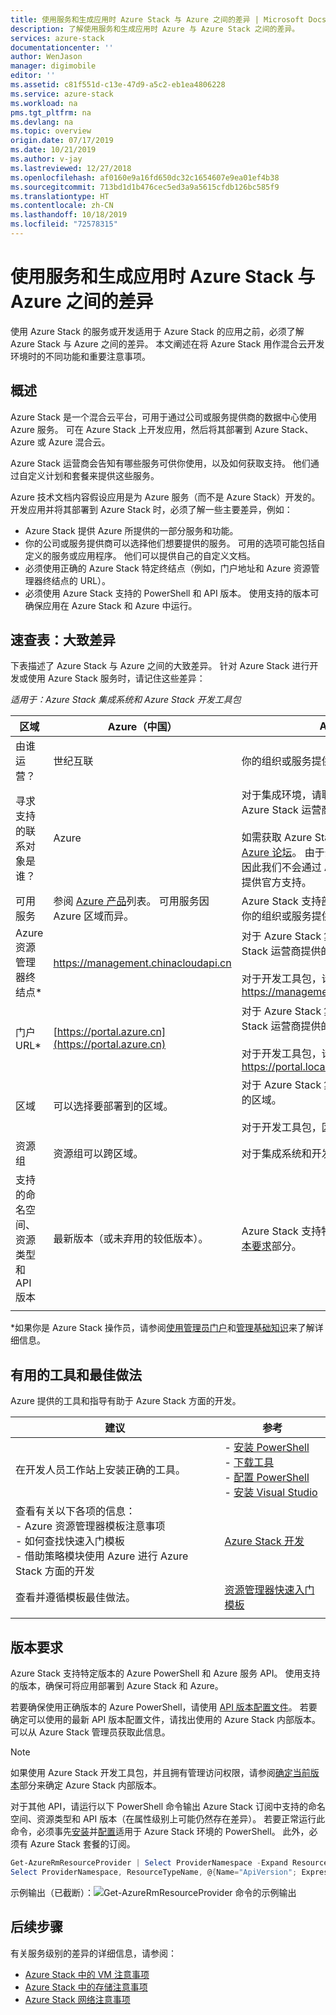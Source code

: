 ```yaml
---
title: 使用服务和生成应用时 Azure Stack 与 Azure 之间的差异 | Microsoft Docs
description: 了解使用服务和生成应用时 Azure 与 Azure Stack 之间的差异。
services: azure-stack
documentationcenter: ''
author: WenJason
manager: digimobile
editor: ''
ms.assetid: c81f551d-c13e-47d9-a5c2-eb1ea4806228
ms.service: azure-stack
ms.workload: na
pms.tgt_pltfrm: na
ms.devlang: na
ms.topic: overview
origin.date: 07/17/2019
ms.date: 10/21/2019
ms.author: v-jay
ms.lastreviewed: 12/27/2018
ms.openlocfilehash: af0160e9a16fd650dc32c1654607e9ea01ef4b38
ms.sourcegitcommit: 713bd1d1b476cec5ed3a9a5615cfdb126bc585f9
ms.translationtype: HT
ms.contentlocale: zh-CN
ms.lasthandoff: 10/18/2019
ms.locfileid: "72578315"
---
```

# <a name="differences-between-azure-stack-and-azure-when-using-services-and-building-apps"></a>使用服务和生成应用时 Azure Stack 与 Azure 之间的差异

使用 Azure Stack 的服务或开发适用于 Azure Stack 的应用之前，必须了解 Azure Stack 与 Azure 之间的差异。 本文阐述在将 Azure Stack 用作混合云开发环境时的不同功能和重要注意事项。

## <a name="overview"></a>概述

Azure Stack 是一个混合云平台，可用于通过公司或服务提供商的数据中心使用 Azure 服务。 可在 Azure Stack 上开发应用，然后将其部署到 Azure Stack、Azure 或 Azure 混合云。

Azure Stack 运营商会告知有哪些服务可供你使用，以及如何获取支持。 他们通过自定义计划和套餐来提供这些服务。

Azure 技术文档内容假设应用是为 Azure 服务（而不是 Azure Stack）开发的。 开发应用并将其部署到 Azure Stack 时，必须了解一些主要差异，例如：

* Azure Stack 提供 Azure 所提供的一部分服务和功能。
* 你的公司或服务提供商可以选择他们想要提供的服务。 可用的选项可能包括自定义的服务或应用程序。 他们可以提供自己的自定义文档。
* 必须使用正确的 Azure Stack 特定终结点（例如，门户地址和 Azure 资源管理器终结点的 URL）。
* 必须使用 Azure Stack 支持的 PowerShell 和 API 版本。 使用支持的版本可确保应用在 Azure Stack 和 Azure 中运行。

## <a name="cheat-sheet-high-level-differences"></a>速查表：大致差异

下表描述了 Azure Stack 与 Azure 之间的大致差异。 针对 Azure Stack 进行开发或使用 Azure Stack 服务时，请记住这些差异：

*适用于：Azure Stack 集成系统和 Azure Stack 开发工具包*

| 区域 | Azure（中国） | Azure Stack |
| -------- | ------------- | ----------|
| 由谁运营？ | 世纪互联 | 你的组织或服务提供商。|
| 寻求支持的联系对象是谁？ | Azure | 对于集成环境，请联系你的组织或服务提供商的 Azure Stack 运营商来获取支持。<br><br>如需获取 Azure Stack 开发工具包支持，请访问 [Azure 论坛](https://social.msdn.microsoft.com/Forums/zh-cn/home)。 由于开发工具包是一个评估环境，因此我们不会通过 Azure 客户支持服务 (CSS) 提供官方支持。
| 可用服务 | 参阅 [Azure 产品](https://www.azure.cn/zh-cn/home/features/products-by-region)列表。 可用服务因 Azure 区域而异。 | Azure Stack 支持部分 Azure 服务。 实际服务因你的组织或服务提供商选择提供的服务而异。
| Azure 资源管理器终结点* | https://management.chinacloudapi.cn | 对于 Azure Stack 集成系统，请使用 Azure Stack 运营商提供的终结点。<br><br>对于开发工具包，请使用： https://management.local.azurestack.external
| 门户 URL* | [https://portal.azure.cn](https://portal.azure.cn) | 对于 Azure Stack 集成系统，请使用 Azure Stack 运营商提供的 URL。<br><br>对于开发工具包，请使用： https://portal.local.azurestack.external
| 区域 | 可以选择要部署到的区域。 | 对于 Azure Stack 集成系统，请使用系统中可用的区域。<br><br>对于开发工具包，区域始终为**本地**。
| 资源组 | 资源组可以跨区域。 | 对于集成系统和开发工具包，只有一个区域。
|支持的命名空间、资源类型和 API 版本 | 最新版本（或未弃用的较低版本）。 | Azure Stack 支持特定的版本。 请参阅本文的[版本要求](#version-requirements)部分。
| | |

*如果你是 Azure Stack 操作员，请参阅[使用管理员门户](../operator/azure-stack-manage-portals.md)和[管理基础知识](../operator/azure-stack-manage-basics.md)来了解详细信息。

## <a name="helpful-tools-and-best-practices"></a>有用的工具和最佳做法

Azure 提供的工具和指导有助于 Azure Stack 方面的开发。

| 建议 | 参考 |
| -------- | ------------- |
| 在开发人员工作站上安装正确的工具。 | - [安装 PowerShell](../operator/azure-stack-powershell-install.md)<br>- [下载工具](../operator/azure-stack-powershell-download.md)<br>- [配置 PowerShell](azure-stack-powershell-configure-user.md)<br>- [安装 Visual Studio](azure-stack-install-visual-studio.md) 
| 查看有关以下各项的信息：<br>- Azure 资源管理器模板注意事项<br>- 如何查找快速入门模板<br>- 借助策略模块使用 Azure 进行 Azure Stack 方面的开发 | [Azure Stack 开发](azure-stack-developer.md) | 
| 查看并遵循模板最佳做法。 | [资源管理器快速入门模板](https://github.com/Azure/azure-quickstart-templates/blob/master/1-CONTRIBUTION-GUIDE/best-practices.md)
| | |

## <a name="version-requirements"></a>版本要求

Azure Stack 支持特定版本的 Azure PowerShell 和 Azure 服务 API。 使用支持的版本，确保可将应用部署到 Azure Stack 和 Azure。

若要确保使用正确版本的 Azure PowerShell，请使用 [API 版本配置文件](azure-stack-version-profiles.md)。 若要确定可以使用的最新 API 版本配置文件，请找出使用的 Azure Stack 内部版本。 可以从 Azure Stack 管理员获取此信息。

> [!NOTE]
> 如果使用 Azure Stack 开发工具包，并且拥有管理访问权限，请参阅[确定当前版本](../operator/azure-stack-updates.md)部分来确定 Azure Stack 内部版本。

对于其他 API，请运行以下 PowerShell 命令输出 Azure Stack 订阅中支持的命名空间、资源类型和 API 版本（在属性级别上可能仍然存在差异）。 若要正常运行此命令，必须事先[安装](../operator/azure-stack-powershell-install.md)并[配置](azure-stack-powershell-configure-user.md)适用于 Azure Stack 环境的 PowerShell。 此外，必须有 Azure Stack 套餐的订阅。

```powershell
Get-AzureRmResourceProvider | Select ProviderNamespace -Expand ResourceTypes | Select * -Expand ApiVersions | `
Select ProviderNamespace, ResourceTypeName, @{Name="ApiVersion"; Expression={$_}} 
```

示例输出（已截断）：![Get-AzureRmResourceProvider 命令的示例输出](media/azure-stack-considerations/image1.png)

## <a name="next-steps"></a>后续步骤

有关服务级别的差异的详细信息，请参阅：

* [Azure Stack 中的 VM 注意事项](azure-stack-vm-considerations.md)
* [Azure Stack 中的存储注意事项](azure-stack-acs-differences.md)
* [Azure Stack 网络注意事项](azure-stack-network-differences.md)
